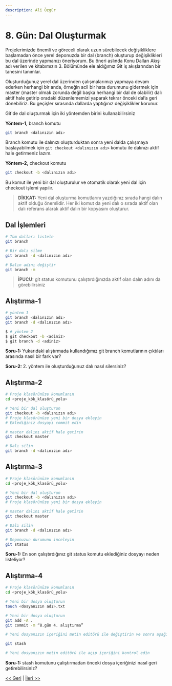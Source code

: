 ```yaml
---
description: Ali Özgür
---
```


# 8. Gün: Dal Oluşturmak

Projelerimizde önemli ve göreceli olarak uzun sürebilecek değişikliklere başlamadan önce yerel deponuzda bir dal \(branch\) oluşturup değişiklikleri bu dal üzerinde yapmanızı öneriyorum. Bu öneri aslında Konu Dalları Akışı adı verilen ve kitabımızın 3. Bölümünde ele aldığımız Git iş akışlarından bir tanesini tanımlar.

Oluşturduğunuz yerel dal üzerinden çalışmalarımızı yapmaya devam ederken herhangi bir anda, örneğin acil bir hata durumunu gidermek için master \(master olmak zorunda değil başka herhangi bir dal de olabilir\) dalı aktif hale getirip oradaki düzenlememizi yaparak tekrar önceki dal’a geri dönebiliriz. Bu geçişler sırasında dallarda yaptığınız değişiklikler korunur.

Git'de dal oluşturmak için iki yöntemden birini kullanabilirsiniz

**Yöntem-1,** branch komutu

```bash
git branch <dalınızın adı>
```

Branch komutu ile dalınızı oluşturduktan sonra yeni dalda çalışmaya başlayabilmek için `git checkout <dalınızın adı>` komutu ile dalınızı aktif hale getirmeniz lazım.

**Yöntem-2,** checkout komutu

```bash
git checkout -b <dalınızın adı>
```

Bu komut ile yeni bir dal oluşturulur ve otomatik olarak yeni dal için checkout işlemi yapılır.

> **DİKKAT:** Yeni dal oluşturma komutlarını yazdığınız sırada hangi dalın aktif olduğu önemlidir. Her iki komut da yeni dalı o sırada aktif olan dalı referans alarak aktif dalın bir kopyasını oluşturur.

## Dal İşlemleri

```bash
# Tüm dalları listele
git branch

# Bir dalı silme 
git branch -d <dalınızın adı> 

# Dalın adını değiştir
git branch -m
```

> **İPUCU:** git status komutunu çalıştırdığınızda aktif olan dalın adını da görebilirsiniz

## Alıştırma-1

```bash
# yöntem 1
git branch <dalınızın adı>
git branch -d <dalınızın adı>

$ # yöntem 2
$ git checkout -b <adiniz>
$ git branch -d <adiniz>
```

**Soru-1:** Yukarıdaki alıştırmada kullandığımız git branch komutlarının çıktıları arasında nasıl bir fark var?

**Soru-2:** 2. yöntem ile oluşturduğunuz dalı nasıl silersiniz?

## Alıştırma-2

```bash
# Proje klasörünüze konumlanın
cd <proje_kök_klasörü_yolu>

# Yeni bir dal oluşturun
git checkout -b <dalınızın adı>
# Proje klasörünüze yeni bir dosya ekleyin
# Eklediğiniz dosyayı commit edin

# master dalını aktif hale getirin
git checkout master 

# Dalı silin
git branch -d <dalınızın adı>
```

## Alıştırma-3

```bash
# Proje klasörünüze konumlanın
cd <proje_kök_klasörü_yolu>

# Yeni bir dal oluşturun
git checkout -b <dalınızın adı>
# Proje klasörünüze yeni bir dosya ekleyin

# master dalını aktif hale getirin
git checkout master 

# Dalı silin
git branch -d <dalınızın adı>

# Deponuzun durumunu inceleyin
git status
```

**Soru-1:** En son çalıştırdığınız git status komutu eklediğiniz dosyayı neden listeliyor?

## Alıştırma-4

```bash
# Proje klasörünüze konumlanın
cd <proje_kök_klasörü_yolu>

# Yeni bir dosya oluşturun
touch <dosyanızın adı>.txt

# Yeni bir dosya oluşturun
git add -A .
git commit -m “8.gün 4. alıştırma”

# Yeni dosyanızın içeriğini metin editörü ile değiştirin ve sonra aşağıdaki komutu çalıştırın

git stash

# Yeni dosyanızın metin editörü ile açıp içeriğini kontrol edin
```

**Soru-1:** stash komutunu çalıştırmadan önceki dosya içeriğinizi nasıl geri getirebilirsiniz?

[&lt;&lt; Geri](gun_07.md) \| [İleri &gt;&gt;](gun_09.md)

